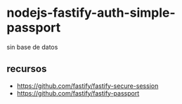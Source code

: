 # nodejs-fastify-auth-simple-passport
sin base de datos
## recursos
* https://github.com/fastify/fastify-secure-session
* https://github.com/fastify/fastify-passport
